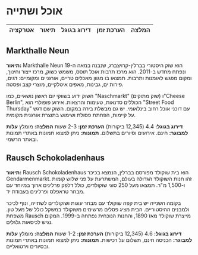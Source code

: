 # אוכל ושתייה
| אטרקציה | תיאור | דירוג בגוגל | הערכת זמן | המלצה |
| :--- | :--- | :--- | :--- | :--- |
## Markthalle Neun
**תיאור:**
Markthalle Neun הוא שוק היסטורי בברלין-קרויצברג, שנבנה במאה ה-19 ונפתח מחדש ב-2011. הוא מרכז תרבות אוכל תוסס, משמש כשוק, מרכז ייצור וחינוך, ומקום מפגש לאומנות ותרבות. תמצאו בו מגוון מאכלים טריים, אורגניים ומקומיים: דגים, פירות ים, גבינות, מאפים איטלקיים, מוצרי קצב ופסטה.

השוק ידוע בשווקי יום ראשון נושאיים, כמו "Naschmarkt" (שוק מתוקים) ו"Cheese Berlin", הכוללים סדנאות, טעימות והרצאות. אירוע פופולרי הוא "Street Food Thursday" עם דוכני אוכל רחוב בינלאומי. יש גם מבשלת בירה במקום. השוק שם דגש על קיימות, הפחתת פסולת ושימוש בתוצרת אורגנית מקומית.

**דירוג בגוגל:** 4.4 (12,345 ביקורות)
**הערכת זמן:** 2-3 שעות
**המלצה:** מומלץ
**עלות למבוגר:** חינם. אירועים וסיורים בתשלום.
**תמונות:** ניתן למצוא תמונות באתרי תמונות ובאתר הרשמי.

## Rausch Schokoladenhaus
**תיאור:**
Rausch Schokoladenhaus הוא בית שוקולד מפורסם בברלין, הנמצא בכיכר Gendarmenmarkt. זהו חנות השוקולד הגדולה בעולם, המשתרעת על פני שלוש קומות ו-1,500 מ"ר. תמצאו מעל 250 סוגי שוקולדים, כולל דלפק פרלינים ארוך במיוחד עם מבחר טראפלס ופרלינים בעבודת יד.

בקומה השנייה יש בית קפה שוקולד עם מבחר עוגות ושוקולדים לשתייה, ונוף לכיכר ולמבנים ההיסטוריים. הבית מציג פסלים מרשימים משוקולד במשקל כולל של מעל טון. משפחת Rausch מייצרת שוקולד מאז 1890, והחנות הנוכחית נפתחה ב-1999. המקום נגיש לכיסאות גלגלים.

**דירוג בגוגל:** 4.6 (12,345 ביקורות)
**הערכת זמן:** 1-2 שעות
**המלצה:** מומלץ
**עלות למבוגר:** הכניסה חינם, תשלום על רכישות.
**תמונות:** ניתן למצוא תמונות באתרי תמונות ובסיורים וירטואליים.
